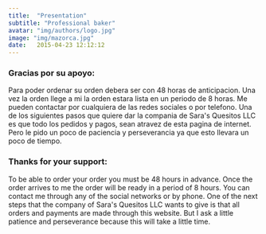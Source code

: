 ```yaml
---
title:  "Presentation"
subtitle: "Professional baker"
avatar: "img/authors/logo.jpg"
image: "img/mazorca.jpg"
date:   2015-04-23 12:12:12
---
```


### Gracias por su apoyo:
 Para poder ordenar su orden debera ser con 48 horas de anticipacion. Una vez la orden llege a mi la orden estara lista en un periodo de 8 horas. Me pueden contactar por cualquiera de las redes sociales o por telefono. Una de los siguientes pasos que quiere dar la compania de Sara's Quesitos LLC es que todo los pedidos y pagos, sean atravez de esta pagina de internet. Pero le pido un poco de paciencia y perseverancia ya que esto llevara un poco de tiempo.

### Thanks for your support:
 To be able to order your order you must be 48 hours in advance. Once the order arrives to me the order will be ready in a period of 8 hours. You can contact me through any of the social networks or by phone. One of the next steps that the company of Sara's Quesitos LLC wants to give is that all orders and payments are made through this website. But I ask a little patience and perseverance because this will take a little time.
